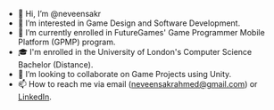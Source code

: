 - 👋 Hi, I’m @neveensakr
- 👀 I’m interested in Game Design and Software Development.
- 🌱 I’m currently enrolled in FutureGames' Game Programmer Mobile Platform (GPMP) program.
- 🎓 I'm enrolled in the University of London's Computer Science Bachelor (Distance).
- 💞️ I’m looking to collaborate on Game Projects using Unity.
- 📫 How to reach me via email (neveensakrahmed@gmail.com) or <a href="www.linkedin.com/in/neveen-sakr-ahmed">LinkedIn</a>.

<!---
neveensakr/neveensakr is a ✨ special ✨ repository because its `README.md` (this file) appears on your GitHub profile.
You can click the Preview link to take a look at your changes.
--->
